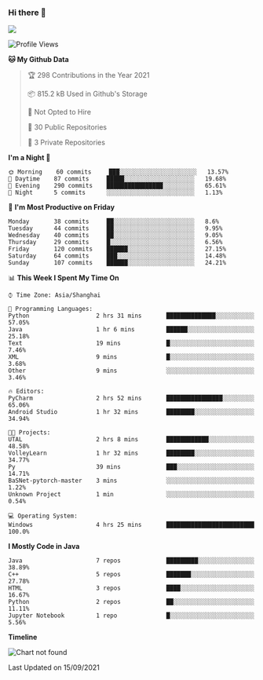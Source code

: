 ### Hi there 👋

<!--
**zhou-ning/zhou-ning** is a ✨ _special_ ✨ repository because its `README.md` (this file) appears on your GitHub profile.

Here are some ideas to get you started:

- 🔭 I’m currently working on ...
- 🌱 I’m currently learning ...
- 👯 I’m looking to collaborate on ...
- 🤔 I’m looking for help with ...
- 💬 Ask me about ...
- 📫 How to reach me: ...
- 😄 Pronouns: ...
- ⚡ Fun fact: ...
-->
![](https://github-readme-stats.vercel.app/api?username=zhou-ning)

<!--START_SECTION:waka-->
![Profile Views](http://img.shields.io/badge/Profile%20Views-3-blue)

**🐱 My Github Data** 

> 🏆 298 Contributions in the Year 2021
 > 
> 📦 815.2 kB Used in Github's Storage 
 > 
> 🚫 Not Opted to Hire
 > 
> 📜 30 Public Repositories 
 > 
> 🔑 3 Private Repositories  
 > 
**I'm a Night 🦉** 

```text
🌞 Morning    60 commits     ███░░░░░░░░░░░░░░░░░░░░░░   13.57% 
🌆 Daytime    87 commits     █████░░░░░░░░░░░░░░░░░░░░   19.68% 
🌃 Evening    290 commits    ████████████████░░░░░░░░░   65.61% 
🌙 Night      5 commits      ░░░░░░░░░░░░░░░░░░░░░░░░░   1.13%

```
📅 **I'm Most Productive on Friday** 

```text
Monday       38 commits     ██░░░░░░░░░░░░░░░░░░░░░░░   8.6% 
Tuesday      44 commits     ██░░░░░░░░░░░░░░░░░░░░░░░   9.95% 
Wednesday    40 commits     ██░░░░░░░░░░░░░░░░░░░░░░░   9.05% 
Thursday     29 commits     █░░░░░░░░░░░░░░░░░░░░░░░░   6.56% 
Friday       120 commits    ██████░░░░░░░░░░░░░░░░░░░   27.15% 
Saturday     64 commits     ███░░░░░░░░░░░░░░░░░░░░░░   14.48% 
Sunday       107 commits    ██████░░░░░░░░░░░░░░░░░░░   24.21%

```


📊 **This Week I Spent My Time On** 

```text
⌚︎ Time Zone: Asia/Shanghai

💬 Programming Languages: 
Python                   2 hrs 31 mins       ██████████████░░░░░░░░░░░   57.05% 
Java                     1 hr 6 mins         ██████░░░░░░░░░░░░░░░░░░░   25.18% 
Text                     19 mins             █░░░░░░░░░░░░░░░░░░░░░░░░   7.46% 
XML                      9 mins              █░░░░░░░░░░░░░░░░░░░░░░░░   3.68% 
Other                    9 mins              ░░░░░░░░░░░░░░░░░░░░░░░░░   3.46%

🔥 Editors: 
PyCharm                  2 hrs 52 mins       ████████████████░░░░░░░░░   65.06% 
Android Studio           1 hr 32 mins        ████████░░░░░░░░░░░░░░░░░   34.94%

🐱‍💻 Projects: 
UTAL                     2 hrs 8 mins        ████████████░░░░░░░░░░░░░   48.58% 
VolleyLearn              1 hr 32 mins        ████████░░░░░░░░░░░░░░░░░   34.77% 
Py                       39 mins             ███░░░░░░░░░░░░░░░░░░░░░░   14.71% 
BaSNet-pytorch-master    3 mins              ░░░░░░░░░░░░░░░░░░░░░░░░░   1.22% 
Unknown Project          1 min               ░░░░░░░░░░░░░░░░░░░░░░░░░   0.54%

💻 Operating System: 
Windows                  4 hrs 25 mins       █████████████████████████   100.0%

```

**I Mostly Code in Java** 

```text
Java                     7 repos             █████████░░░░░░░░░░░░░░░░   38.89% 
C++                      5 repos             ███████░░░░░░░░░░░░░░░░░░   27.78% 
HTML                     3 repos             ████░░░░░░░░░░░░░░░░░░░░░   16.67% 
Python                   2 repos             ██░░░░░░░░░░░░░░░░░░░░░░░   11.11% 
Jupyter Notebook         1 repo              █░░░░░░░░░░░░░░░░░░░░░░░░   5.56%

```


**Timeline**

![Chart not found](https://raw.githubusercontent.com/zhou-ning/zhou-ning/main/charts/bar_graph.png) 


 Last Updated on 15/09/2021
<!--END_SECTION:waka-->
